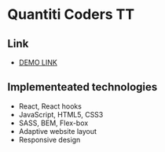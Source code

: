 # Quantiti Coders TT

## Link
- [DEMO LINK](https://vadym-mishchenko.github.io/my-app/)

## Implementeated technologies
- React, React hooks
- JavaScript, HTML5, CSS3
- SASS, BEM, Flex-box
- Adaptive website layout
- Responsive design